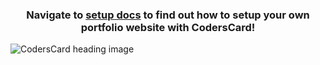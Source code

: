 <h3 align="center">
Navigate to <a href="https://github.com/CodersCrew/CodersCard/tree/main/docs/setup-guide.md" target="_blank">setup docs</a> to find out how to setup your own portfolio website with CodersCard!
</h3>

![CodersCard heading image](https://repository-images.githubusercontent.com/278138749/5af4b280-f5f5-11ea-86b5-5cd6206e0337 "CodersCard heading image")
